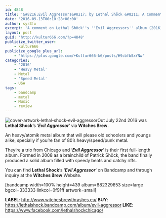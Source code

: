 ```yaml
---
id: 4848
title: '&#8216;Evil Aggressors&#8217; by Lethal Shöck &#8211; A Comment'
date: '2016-09-13T00:10:28+00:00'
author: syr3fx
excerpt: 'A comment on Lethal Shöck''s ''Evil Aggressors'' album (2016). '
layout: post
guid: 'http://kultur666.com/?p=4848'
publicize_twitter_user:
    - kultur666
publicize_google_plus_url:
    - 'https://plus.google.com/+Kultur666-k6/posts/H9cbfbSxYNw'
categories:
    - '2016'
    - 'Heavy Metal'
    - Metal
    - 'Speed Metal'
    - USA
tags:
    - bandcamp
    - metal
    - Music
    - review
---
```


![cover-artwork-lethal-shock-evil-aggressor](http://localhost:8080/wp-content/uploads/2016/09/cover-artwork-lethal-shock-evil-aggressor.jpg?w=680)Out July 22nd 2016 was **Lethal Shock**‘s ‘***Evil Aggressor***‘ via **Witches Brew**.

An heavy/atomik metal album that will please old schoolers and youngs alike, specially if you’re fan of 80’s heavy/speed/punk metal.

They’re a trio from Chicago and ‘***Evil Aggressor***‘ is their first full-length album. Formed in 2008 as a brainchild of Patrick Shöck, the band finally produced a solid album filled with speedy beats and catchy riffs.

You can find **Lethal Shock**‘s ‘***Evil Aggressor***‘ on Bandcamp and through inquiry at the **Witches Brew** Website.

\[bandcamp width=100% height=439 album=882329853 size=large bgcol=333333 linkcol=0f91ff artwork=small\]

**LABEL**: <http://www.witchesbrewthrashes.eu/>
**BUY**: <https://lethalshock.bandcamp.com/album/evil-aggressor>
**LIKE**: <https://www.facebook.com/lethalshockchicago/>